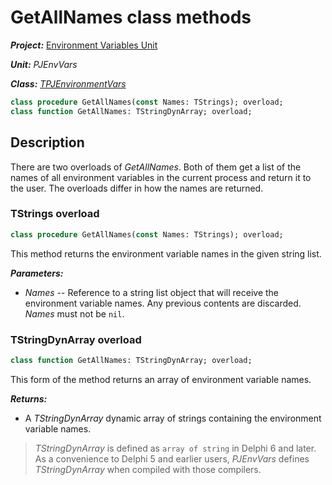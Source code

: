 # GetAllNames class methods

***Project:*** [Environment Variables Unit](../API.md)

***Unit:*** _PJEnvVars_

***Class:*** [_TPJEnvironmentVars_](./TPJEnvironmentVars.md)

```pascal
class procedure GetAllNames(const Names: TStrings); overload;
class function GetAllNames: TStringDynArray; overload;
```

## Description

There are two overloads of _GetAllNames_. Both of them get a list of the names of all environment variables in the current process and return it to the user. The overloads differ in how the names are returned.

### TStrings overload

```pascal
class procedure GetAllNames(const Names: TStrings); overload;
```

This method returns the environment variable names in the given string list.

***Parameters:***

* _Names_ -- Reference to a string list object that will receive the environment variable names. Any previous contents are discarded. _Names_ must not be `nil`.

### TStringDynArray overload

```pascal
class function GetAllNames: TStringDynArray; overload;
```

This form of the method returns an array of environment variable names.

***Returns:***

* A _TStringDynArray_ dynamic array of strings containing the environment variable names.

> _TStringDynArray_ is defined as `array of string` in Delphi 6 and later. As a convenience to Delphi 5 and earlier users, _PJEnvVars_ defines _TStringDynArray_ when compiled with those compilers.
